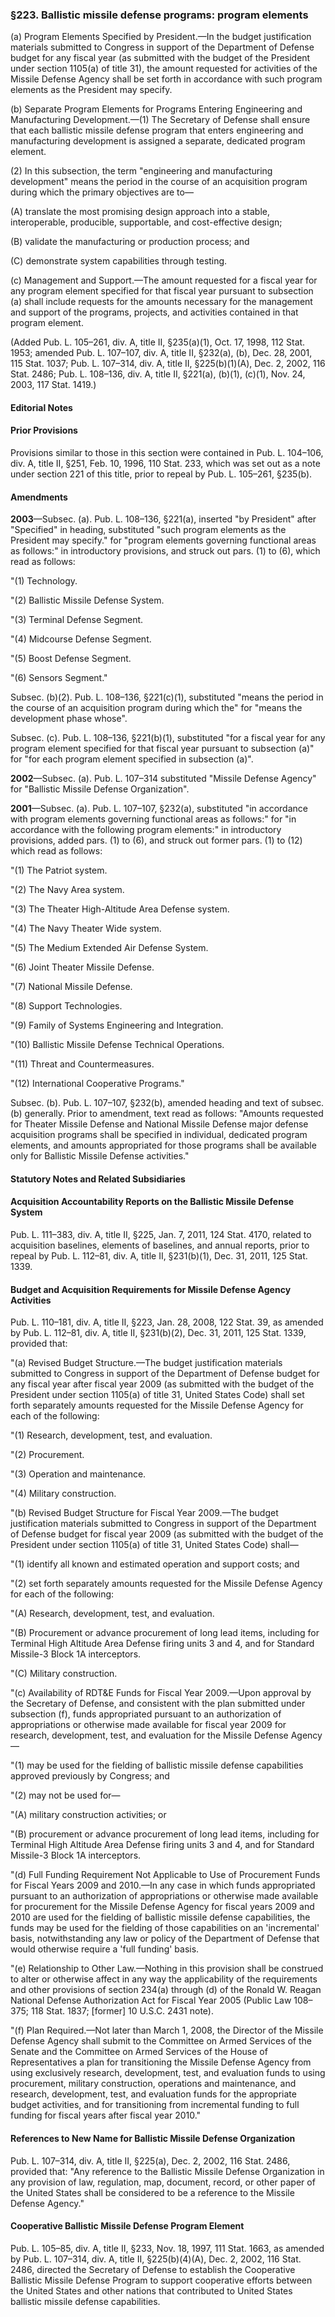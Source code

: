### §223. Ballistic missile defense programs: program elements ###

(a) Program Elements Specified by President.—In the budget justification materials submitted to Congress in support of the Department of Defense budget for any fiscal year (as submitted with the budget of the President under section 1105(a) of title 31), the amount requested for activities of the Missile Defense Agency shall be set forth in accordance with such program elements as the President may specify.

(b) Separate Program Elements for Programs Entering Engineering and Manufacturing Development.—(1) The Secretary of Defense shall ensure that each ballistic missile defense program that enters engineering and manufacturing development is assigned a separate, dedicated program element.

(2) In this subsection, the term "engineering and manufacturing development" means the period in the course of an acquisition program during which the primary objectives are to—

(A) translate the most promising design approach into a stable, interoperable, producible, supportable, and cost-effective design;

(B) validate the manufacturing or production process; and

(C) demonstrate system capabilities through testing.

(c) Management and Support.—The amount requested for a fiscal year for any program element specified for that fiscal year pursuant to subsection (a) shall include requests for the amounts necessary for the management and support of the programs, projects, and activities contained in that program element.

(Added Pub. L. 105–261, div. A, title II, §235(a)(1), Oct. 17, 1998, 112 Stat. 1953; amended Pub. L. 107–107, div. A, title II, §232(a), (b), Dec. 28, 2001, 115 Stat. 1037; Pub. L. 107–314, div. A, title II, §225(b)(1)(A), Dec. 2, 2002, 116 Stat. 2486; Pub. L. 108–136, div. A, title II, §221(a), (b)(1), (c)(1), Nov. 24, 2003, 117 Stat. 1419.)

#### **Editorial Notes** ####

#### Prior Provisions ####

Provisions similar to those in this section were contained in Pub. L. 104–106, div. A, title II, §251, Feb. 10, 1996, 110 Stat. 233, which was set out as a note under section 221 of this title, prior to repeal by Pub. L. 105–261, §235(b).

#### Amendments ####

**2003**—Subsec. (a). Pub. L. 108–136, §221(a), inserted "by President" after "Specified" in heading, substituted "such program elements as the President may specify." for "program elements governing functional areas as follows:" in introductory provisions, and struck out pars. (1) to (6), which read as follows:

"(1) Technology.

"(2) Ballistic Missile Defense System.

"(3) Terminal Defense Segment.

"(4) Midcourse Defense Segment.

"(5) Boost Defense Segment.

"(6) Sensors Segment."

Subsec. (b)(2). Pub. L. 108–136, §221(c)(1), substituted "means the period in the course of an acquisition program during which the" for "means the development phase whose".

Subsec. (c). Pub. L. 108–136, §221(b)(1), substituted "for a fiscal year for any program element specified for that fiscal year pursuant to subsection (a)" for "for each program element specified in subsection (a)".

**2002**—Subsec. (a). Pub. L. 107–314 substituted "Missile Defense Agency" for "Ballistic Missile Defense Organization".

**2001**—Subsec. (a). Pub. L. 107–107, §232(a), substituted "in accordance with program elements governing functional areas as follows:" for "in accordance with the following program elements:" in introductory provisions, added pars. (1) to (6), and struck out former pars. (1) to (12) which read as follows:

"(1) The Patriot system.

"(2) The Navy Area system.

"(3) The Theater High-Altitude Area Defense system.

"(4) The Navy Theater Wide system.

"(5) The Medium Extended Air Defense System.

"(6) Joint Theater Missile Defense.

"(7) National Missile Defense.

"(8) Support Technologies.

"(9) Family of Systems Engineering and Integration.

"(10) Ballistic Missile Defense Technical Operations.

"(11) Threat and Countermeasures.

"(12) International Cooperative Programs."

Subsec. (b). Pub. L. 107–107, §232(b), amended heading and text of subsec. (b) generally. Prior to amendment, text read as follows: "Amounts requested for Theater Missile Defense and National Missile Defense major defense acquisition programs shall be specified in individual, dedicated program elements, and amounts appropriated for those programs shall be available only for Ballistic Missile Defense activities."

#### **Statutory Notes and Related Subsidiaries** ####

#### Acquisition Accountability Reports on the Ballistic Missile Defense System ####

Pub. L. 111–383, div. A, title II, §225, Jan. 7, 2011, 124 Stat. 4170, related to acquisition baselines, elements of baselines, and annual reports, prior to repeal by Pub. L. 112–81, div. A, title II, §231(b)(1), Dec. 31, 2011, 125 Stat. 1339.

#### Budget and Acquisition Requirements for Missile Defense Agency Activities ####

Pub. L. 110–181, div. A, title II, §223, Jan. 28, 2008, 122 Stat. 39, as amended by Pub. L. 112–81, div. A, title II, §231(b)(2), Dec. 31, 2011, 125 Stat. 1339, provided that:

"(a) Revised Budget Structure.—The budget justification materials submitted to Congress in support of the Department of Defense budget for any fiscal year after fiscal year 2009 (as submitted with the budget of the President under section 1105(a) of title 31, United States Code) shall set forth separately amounts requested for the Missile Defense Agency for each of the following:

"(1) Research, development, test, and evaluation.

"(2) Procurement.

"(3) Operation and maintenance.

"(4) Military construction.

"(b) Revised Budget Structure for Fiscal Year 2009.—The budget justification materials submitted to Congress in support of the Department of Defense budget for fiscal year 2009 (as submitted with the budget of the President under section 1105(a) of title 31, United States Code) shall—

"(1) identify all known and estimated operation and support costs; and

"(2) set forth separately amounts requested for the Missile Defense Agency for each of the following:

"(A) Research, development, test, and evaluation.

"(B) Procurement or advance procurement of long lead items, including for Terminal High Altitude Area Defense firing units 3 and 4, and for Standard Missile-3 Block 1A interceptors.

"(C) Military construction.

"(c) Availability of RDT&E Funds for Fiscal Year 2009.—Upon approval by the Secretary of Defense, and consistent with the plan submitted under subsection (f), funds appropriated pursuant to an authorization of appropriations or otherwise made available for fiscal year 2009 for research, development, test, and evaluation for the Missile Defense Agency—

"(1) may be used for the fielding of ballistic missile defense capabilities approved previously by Congress; and

"(2) may not be used for—

"(A) military construction activities; or

"(B) procurement or advance procurement of long lead items, including for Terminal High Altitude Area Defense firing units 3 and 4, and for Standard Missile-3 Block 1A interceptors.

"(d) Full Funding Requirement Not Applicable to Use of Procurement Funds for Fiscal Years 2009 and 2010.—In any case in which funds appropriated pursuant to an authorization of appropriations or otherwise made available for procurement for the Missile Defense Agency for fiscal years 2009 and 2010 are used for the fielding of ballistic missile defense capabilities, the funds may be used for the fielding of those capabilities on an 'incremental' basis, notwithstanding any law or policy of the Department of Defense that would otherwise require a 'full funding' basis.

"(e) Relationship to Other Law.—Nothing in this provision shall be construed to alter or otherwise affect in any way the applicability of the requirements and other provisions of section 234(a) through (d) of the Ronald W. Reagan National Defense Authorization Act for Fiscal Year 2005 (Public Law 108–375; 118 Stat. 1837; [former] 10 U.S.C. 2431 note).

"(f) Plan Required.—Not later than March 1, 2008, the Director of the Missile Defense Agency shall submit to the Committee on Armed Services of the Senate and the Committee on Armed Services of the House of Representatives a plan for transitioning the Missile Defense Agency from using exclusively research, development, test, and evaluation funds to using procurement, military construction, operations and maintenance, and research, development, test, and evaluation funds for the appropriate budget activities, and for transitioning from incremental funding to full funding for fiscal years after fiscal year 2010."

#### References to New Name for Ballistic Missile Defense Organization ####

Pub. L. 107–314, div. A, title II, §225(a), Dec. 2, 2002, 116 Stat. 2486, provided that: "Any reference to the Ballistic Missile Defense Organization in any provision of law, regulation, map, document, record, or other paper of the United States shall be considered to be a reference to the Missile Defense Agency."

#### Cooperative Ballistic Missile Defense Program Element ####

Pub. L. 105–85, div. A, title II, §233, Nov. 18, 1997, 111 Stat. 1663, as amended by Pub. L. 107–314, div. A, title II, §225(b)(4)(A), Dec. 2, 2002, 116 Stat. 2486, directed the Secretary of Defense to establish the Cooperative Ballistic Missile Defense Program to support cooperative efforts between the United States and other nations that contributed to United States ballistic missile defense capabilities.